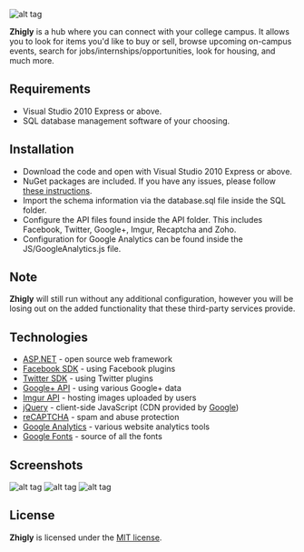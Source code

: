 ![alt tag](https://i.imgur.com/VtRhu0z.png)

**Zhigly** is a hub where you can connect with your college campus. It allows you to look for items you'd like to buy or sell, browse upcoming on-campus events, search for jobs/internships/opportunities, look for housing, and much more.

## Requirements
 * Visual Studio 2010 Express or above.
 * SQL database management software of your choosing.

## Installation
 * Download the code and open with Visual Studio 2010 Express or above.
 * NuGet packages are included. If you have any issues, please follow [these instructions](https://stackoverflow.com/questions/6876732/how-do-i-get-nuget-to-install-update-all-the-packages-in-the-packages-config).
 * Import the schema information via the database.sql file inside the SQL folder.
 * Configure the API files found inside the API folder. This includes Facebook, Twitter, Google+, Imgur, Recaptcha and Zoho.
 * Configuration for Google Analytics can be found inside the JS/GoogleAnalytics.js file. 
 
## Note
**Zhigly** will still run without any additional configuration, however you will be losing out on the added functionality that these third-party services provide. 
 
## Technologies
* [ASP.NET](https://www.asp.net/) - open source web framework
* [Facebook SDK](https://developers.facebook.com/docs/javascript) - using Facebook plugins
* [Twitter SDK](https://dev.twitter.com/web/javascript) - using Twitter plugins
* [Google+ API](https://developers.google.com/+/web/api/rest/) - using various Google+ data
* [Imgur API](https://api.imgur.com/) - hosting images uploaded by users
* [jQuery](https://jquery.com/) - client-side JavaScript (CDN provided by [Google](https://developers.google.com/speed/libraries/))
* [reCAPTCHA](https://www.google.com/recaptcha) - spam and abuse protection
* [Google Analytics](https://www.google.com/analytics/) - various website analytics tools
* [Google Fonts](https://fonts.google.com/) - source of all the fonts

## Screenshots
![alt tag](https://i.imgur.com/L2KJCob.jpg)
![alt tag](https://i.imgur.com/d9XQ4vU.png)
![alt tag](https://i.imgur.com/VWS4hjl.png)

## License
**Zhigly** is licensed under the [MIT license](LICENSE).
